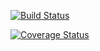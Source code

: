 [![Build Status](https://travis-ci.org/mdegan2020/cs107test.svg?branch=HW4-dev)](https://travis-ci.org/mdegan2020/cs107test.svg?branch=HW4-dev)

[![Coverage Status](https://codecov.io/gh/mdegan2020/cs107test/branch/HW4-dev/graph/badge.svg?token=T24KUGDON7)](https://codecov.io/gh/mdegan2020/cs107test)